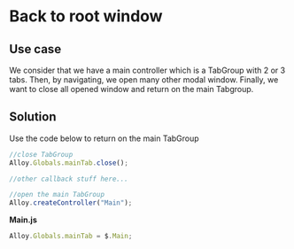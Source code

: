 # Back to root window

## Use case

We consider that we have a main controller which is a TabGroup with 2 or 3 tabs. Then, by navigating, we open many other modal window. Finally, we want to close all opened window and return on the main Tabgroup.

## Solution

Use the code below to return on the main TabGroup

```javascript
//close TabGroup
Alloy.Globals.mainTab.close();

//other callback stuff here...

//open the main TabGroup
Alloy.createController("Main"); 
```

**Main.js**
```javascript
Alloy.Globals.mainTab = $.Main;
```

